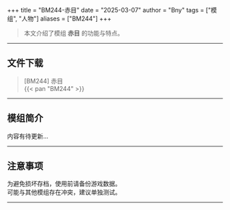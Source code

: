 +++
title = "BM244-赤目"
date = "2025-03-07"
author = "Bny"
tags = ["模组", "人物"]
aliases = ["BM244"]
+++

> 本文介绍了模组 **赤目** 的功能与特点。

---

## 文件下载

> [BM244] 赤目  
{{< pan "BM244" >}}  

---

## 模组简介

>  
内容有待更新...  

---

## 注意事项

>  
为避免损坏存档，使用前请备份游戏数据。  
可能与其他模组存在冲突，建议单独测试。  

---

